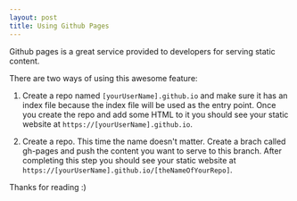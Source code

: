 ```yaml
---
layout: post
title: Using Github Pages
---
```


Github pages is a great service provided to developers for serving static content.

There are two ways of using this awesome feature:

1. Create a repo named `[yourUserName].github.io` and make sure it has an index file because the index
   file will be used as the entry point. Once you create the repo and add some HTML to it you should
   see your static website at `https://[yourUserName].github.io`.

2. Create a repo. This time the name doesn't matter. Create a brach called gh-pages and push the content you want to serve to this branch. After completing this step you should see your static website
   at `https://[yourUserName].github.io/[theNameOfYourRepo]`.

Thanks for reading :)
